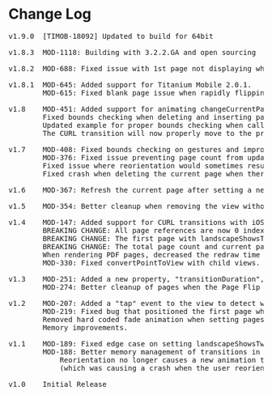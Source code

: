 # Change Log
<pre>
v1.9.0  [TIMOB-18092] Updated to build for 64bit

v1.8.3  MOD-1118: Building with 3.2.2.GA and open sourcing
	
v1.8.2  MOD-688: Fixed issue with 1st page not displaying when pageflip controller is a child of another controller

v1.8.1	MOD-645: Added support for Titanium Mobile 2.0.1.
		MOD-615: Fixed blank page issue when rapidly flipping through.

v1.8	MOD-451: Added support for animating changeCurrentPage with the CURL transition.
		Fixed bounds checking when deleting and inserting pages.
		Updated example for proper bounds checking when callign changeCurrentPage to avoid superfluous animations.
		The CURL transition will now properly move to the previous page when the current page is deleted, or to a blank page if none are left.

v1.7	MOD-408: Fixed bounds checking on gestures and improved initialization performance.
		MOD-376: Fixed issue preventing page count from updating when adding or remove pages.
		Fixed issue where reorientation would sometimes result in the portrait view hiding behind the landscape view.
		Fixed crash when deleting the current page when there were not pages after it.

v1.6	MOD-367: Refresh the current page after setting a new view source (pages or pdf).

v1.5	MOD-354: Better cleanup when removing the view without closing the parent window.

v1.4	MOD-147: Added support for CURL transitions with iOS 5. Check out the example and documentation to find out more.
		BREAKING CHANGE: All page references are now 0 index based.
		BREAKING CHANGE: The first page with landscapeShowsTwoPages in landscape now shows on the LEFT, instead of on the RIGHT with an empty page on the left.
		BREAKING CHANGE: The total page count and current page are no longer influenced by being in landscape with landscapeShowsTwoPages.
		When rendering PDF pages, decreased the redraw time and memory footprint.
		MOD-330: Fixed convertPointToView with child views.

v1.3	MOD-251: Added a new property, "transitionDuration", that lets you control how long a complete transition will take (in seconds, defaults to 0.5). See the documentation and example for more information.
		MOD-274: Better cleanup of pages when the Page Flip View is collected.

v1.2	MOD-207: Added a "tap" event to the view to detect when the user touches within the margins.
		MOD-219: Fixed bug that positioned the first page while ignoring landscapeShowsTwoPages.
		Removed hard coded fade animation when setting pages.
		Memory improvements.

v1.1	MOD-189: Fixed edge case on setting landscapeShowsTwoPages when on the first page.
		MOD-188: Better memory management of transitions in the flipper and of views in the slide transition.
			Reorientation no longer causes a new animation to take place, it just jumps straight to the new view
			(which was causing a crash when the user reoriented and transitioned).

v1.0    Initial Release
